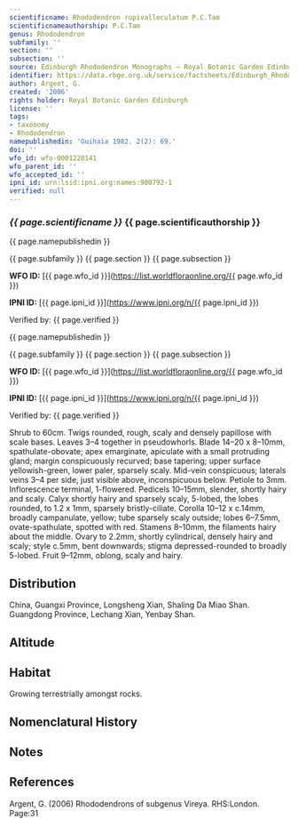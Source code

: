 ```yaml
---
scientificname: Rhododendron rupivalleculatum P.C.Tam
scientificnameauthorship: P.C.Tam
genus: Rhododendron
subfamily: ''
section: ''
subsection: ''
source: Edinburgh Rhododendron Monographs – Royal Botanic Garden Edinburgh
identifier: https://data.rbge.org.uk/service/factsheets/Edinburgh_Rhododendron_Monographs.xhtml
author: Argent, G.
created: '2006'
rights holder: Royal Botanic Garden Edinburgh
license: ''
tags:
- taxonomy
- Rhododendron
namepublishedin: 'Guihaia 1982. 2(2): 69.'
doi: ''
wfo_id: wfo-0001228141
wfo_parent_id: ''
wfo_accepted_id: ''
ipni_id: urn:lsid:ipni.org:names:900792-1
verified: null
---
```

### _{{ page.scientificname }}_ {{ page.scientificauthorship }}
 {{ page.namepublishedin }}

{{ page.subfamily }} {{ page.section }} {{ page.subsection }}

**WFO ID:** [{{ page.wfo_id }}](https://list.worldfloraonline.org/{{ page.wfo_id }})

**IPNI ID:** [{{ page.ipni_id }}](https://www.ipni.org/n/{{ page.ipni_id }})

Verified by: {{ page.verified }}

 {{ page.namepublishedin }}

{{ page.subfamily }} {{ page.section }} {{ page.subsection }}

**WFO ID:** [{{ page.wfo_id }}](https://list.worldfloraonline.org/{{ page.wfo_id }})

**IPNI ID:** [{{ page.ipni_id }}](https://www.ipni.org/n/{{ page.ipni_id }})

Verified by: {{ page.verified }}



Shrub to 60cm. Twigs rounded, rough, scaly and densely papillose with scale bases. Leaves 3–4 together in pseudowhorls. Blade 14–20 x 8–10mm, spathulate-obovate; apex emarginate, apiculate with a small protruding gland; margin conspicuously recurved; base tapering; upper surface yellowish-green, lower paler, sparsely scaly. Mid-vein conspicuous; laterals veins 3–4 per side, just visible above, inconspicuous below. Petiole to 3mm. Inflorescence terminal, 1-flowered. Pedicels 10–15mm, slender, shortly hairy and scaly. Calyx shortly hairy and sparsely scaly, 5-lobed, the lobes rounded, to 1.2 x 1mm, sparsely bristly-ciliate. Corolla 10–12 x c.14mm, broadly campanulate, yellow; tube sparsely scaly outside; lobes 6–7.5mm, ovate-spathulate, spotted with red. Stamens 8–10mm, the filaments hairy about the middle. Ovary to 2.2mm, shortly cylindrical, densely hairy and scaly; style c.5mm, bent downwards; stigma depressed-rounded to broadly 5-lobed. Fruit 9–12mm, oblong, scaly and hairy.

## Distribution
China, Guangxi Province, Longsheng Xian, Shaling Da Miao Shan. Guangdong Province, Lechang Xian, Yenbay Shan.

## Altitude


## Habitat
Growing terrestrially amongst rocks.

## Nomenclatural History

                       
## Notes


## References

Argent, G. (2006) Rhododendrons of subgenus Vireya. RHS:London. Page:31
